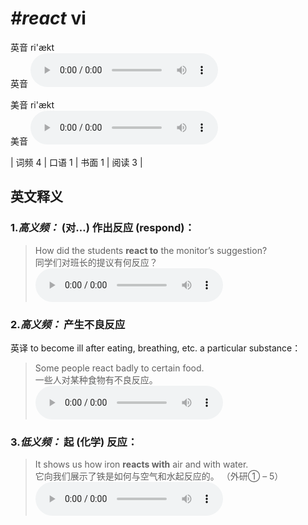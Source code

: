 # ***\#react*** vi
英音 ri'ækt  
英音
<audio src="./media/react-B.aac" controls="controls"></audio>

美音 ri'ækt  
美音
<audio src="./media/react.aac" controls="controls"></audio>



| 词频 4 | 口语 1 | 书面 1 | 阅读 3 |  

英文释义
---
### 1.*高义频：* **(对…) 作出反应 (respond)：**  

 > How did the students **react to** the monitor’s suggestion?  
 > 同学们对班长的提议有何反应？    
<audio src="./media/react-1.aac" controls="controls"></audio>

### 2.*高义频：* **产生不良反应**  
英译 to become ill after eating, breathing, etc. a particular substance：

 > Some people react badly to certain food.  
 > 一些人对某种食物有不良反应。    
<audio src="./media/Some people react badly _AAC.aac" controls="controls"></audio>

### 3.*低义频：* **起 (化学) 反应：**  

 > It shows us how iron **reacts **with**** air and with water.  
 > 它向我们展示了铁是如何与空气和水起反应的。  （外研① – 5）  
<audio src="./media/react-2.aac" controls="controls"></audio>


